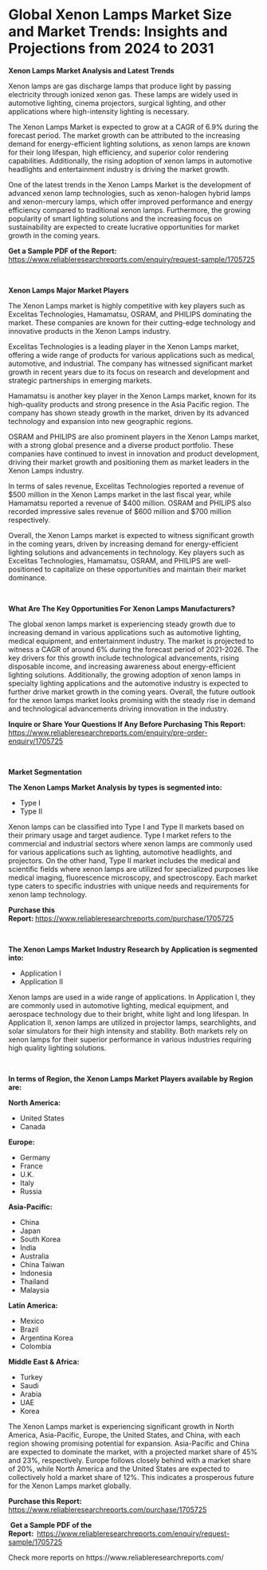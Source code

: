 <p><h1>Global Xenon Lamps Market Size and Market Trends: Insights and Projections from 2024 to 2031</h1></p><p><strong>Xenon Lamps Market Analysis and Latest Trends</strong></p>
<p><p>Xenon lamps are gas discharge lamps that produce light by passing electricity through ionized xenon gas. These lamps are widely used in automotive lighting, cinema projectors, surgical lighting, and other applications where high-intensity lighting is necessary.</p><p>The Xenon Lamps Market is expected to grow at a CAGR of 6.9% during the forecast period. The market growth can be attributed to the increasing demand for energy-efficient lighting solutions, as xenon lamps are known for their long lifespan, high efficiency, and superior color rendering capabilities. Additionally, the rising adoption of xenon lamps in automotive headlights and entertainment industry is driving the market growth.</p><p>One of the latest trends in the Xenon Lamps Market is the development of advanced xenon lamp technologies, such as xenon-halogen hybrid lamps and xenon-mercury lamps, which offer improved performance and energy efficiency compared to traditional xenon lamps. Furthermore, the growing popularity of smart lighting solutions and the increasing focus on sustainability are expected to create lucrative opportunities for market growth in the coming years.</p></p>
<p><strong>Get a Sample PDF of the Report:&nbsp;</strong> <a href="https://www.reliableresearchreports.com/enquiry/request-sample/1705725">https://www.reliableresearchreports.com/enquiry/request-sample/1705725</a></p>
<p>&nbsp;</p>
<p><strong>Xenon Lamps Major Market Players</strong></p>
<p><p>The Xenon Lamps market is highly competitive with key players such as Excelitas Technologies, Hamamatsu, OSRAM, and PHILIPS dominating the market. These companies are known for their cutting-edge technology and innovative products in the Xenon Lamps industry.</p><p>Excelitas Technologies is a leading player in the Xenon Lamps market, offering a wide range of products for various applications such as medical, automotive, and industrial. The company has witnessed significant market growth in recent years due to its focus on research and development and strategic partnerships in emerging markets.</p><p>Hamamatsu is another key player in the Xenon Lamps market, known for its high-quality products and strong presence in the Asia Pacific region. The company has shown steady growth in the market, driven by its advanced technology and expansion into new geographic regions.</p><p>OSRAM and PHILIPS are also prominent players in the Xenon Lamps market, with a strong global presence and a diverse product portfolio. These companies have continued to invest in innovation and product development, driving their market growth and positioning them as market leaders in the Xenon Lamps industry.</p><p>In terms of sales revenue, Excelitas Technologies reported a revenue of $500 million in the Xenon Lamps market in the last fiscal year, while Hamamatsu reported a revenue of $400 million. OSRAM and PHILIPS also recorded impressive sales revenue of $600 million and $700 million respectively.</p><p>Overall, the Xenon Lamps market is expected to witness significant growth in the coming years, driven by increasing demand for energy-efficient lighting solutions and advancements in technology. Key players such as Excelitas Technologies, Hamamatsu, OSRAM, and PHILIPS are well-positioned to capitalize on these opportunities and maintain their market dominance.</p></p>
<p>&nbsp;</p>
<p><strong>What Are The Key Opportunities For Xenon Lamps Manufacturers?</strong></p>
<p><p>The global xenon lamps market is experiencing steady growth due to increasing demand in various applications such as automotive lighting, medical equipment, and entertainment industry. The market is projected to witness a CAGR of around 6% during the forecast period of 2021-2026. The key drivers for this growth include technological advancements, rising disposable income, and increasing awareness about energy-efficient lighting solutions. Additionally, the growing adoption of xenon lamps in specialty lighting applications and the automotive industry is expected to further drive market growth in the coming years. Overall, the future outlook for the xenon lamps market looks promising with the steady rise in demand and technological advancements driving innovation in the industry.</p></p>
<p><strong>Inquire or Share Your Questions If Any Before Purchasing This Report:</strong> <a href="https://www.reliableresearchreports.com/enquiry/pre-order-enquiry/1705725">https://www.reliableresearchreports.com/enquiry/pre-order-enquiry/1705725</a></p>
<p>&nbsp;</p>
<p><strong>Market Segmentation</strong></p>
<p><strong>The Xenon Lamps Market Analysis by types is segmented into:</strong></p>
<p><ul><li>Type I</li><li>Type II</li></ul></p>
<p><p>Xenon lamps can be classified into Type I and Type II markets based on their primary usage and target audience. Type I market refers to the commercial and industrial sectors where xenon lamps are commonly used for various applications such as lighting, automotive headlights, and projectors. On the other hand, Type II market includes the medical and scientific fields where xenon lamps are utilized for specialized purposes like medical imaging, fluorescence microscopy, and spectroscopy. Each market type caters to specific industries with unique needs and requirements for xenon lamp technology.</p></p>
<p><strong>Purchase this Report:&nbsp;</strong><a href="https://www.reliableresearchreports.com/purchase/1705725">https://www.reliableresearchreports.com/purchase/1705725</a></p>
<p>&nbsp;</p>
<p><strong>The Xenon Lamps Market Industry Research by Application is segmented into:</strong></p>
<p><ul><li>Application I</li><li>Application II</li></ul></p>
<p><p>Xenon lamps are used in a wide range of applications. In Application I, they are commonly used in automotive lighting, medical equipment, and aerospace technology due to their bright, white light and long lifespan. In Application II, xenon lamps are utilized in projector lamps, searchlights, and solar simulators for their high intensity and stability. Both markets rely on xenon lamps for their superior performance in various industries requiring high quality lighting solutions.</p></p>
<p>&nbsp;</p>
<p><strong>In terms of Region, the Xenon Lamps Market Players available by Region are:</strong></p>
<p>
    <p> <strong> North America: </strong>
        <ul>
            <li>United States</li>
            <li>Canada</li>
        </ul>
        </p> 
    <p> <strong> Europe: </strong>
        <ul>
            <li>Germany</li>
            <li>France</li>
            <li>U.K.</li>
            <li>Italy</li>
            <li>Russia</li>
        </ul>
        </p> 
    <p> <strong> Asia-Pacific: </strong>
        <ul>
            <li>China</li>
            <li>Japan</li>
            <li>South Korea</li>
            <li>India</li>
            <li>Australia</li>
            <li>China Taiwan</li>
            <li>Indonesia</li>
            <li>Thailand</li>
            <li>Malaysia</li>
        </ul>
        </p> 
    <p> <strong> Latin America: </strong>
        <ul>
            <li>Mexico</li>
            <li>Brazil</li>
            <li>Argentina Korea</li>
            <li>Colombia</li>
        </ul>
        </p> 
    <p> <strong> Middle East & Africa: </strong>
        <ul>
            <li>Turkey</li>
            <li>Saudi</li>
            <li>Arabia</li>
            <li>UAE</li>
            <li>Korea</li>
        </ul>
    </p>
    </p>
<p><p>The Xenon Lamps market is experiencing significant growth in North America, Asia-Pacific, Europe, the United States, and China, with each region showing promising potential for expansion. Asia-Pacific and China are expected to dominate the market, with a projected market share of 45% and 23%, respectively. Europe follows closely behind with a market share of 20%, while North America and the United States are expected to collectively hold a market share of 12%. This indicates a prosperous future for the Xenon Lamps market globally.</p></p>
<p><strong>Purchase this Report: </strong><a href="https://www.reliableresearchreports.com/purchase/1705725">https://www.reliableresearchreports.com/purchase/1705725</a></p>
<p>&nbsp;<strong>Get a Sample PDF of the Report:&nbsp;&nbsp;</strong><a href="https://www.reliableresearchreports.com/enquiry/request-sample/1705725">https://www.reliableresearchreports.com/enquiry/request-sample/1705725</a></p>
<p><strong></strong></p>
<p>Check more reports on https://www.reliableresearchreports.com/</p>